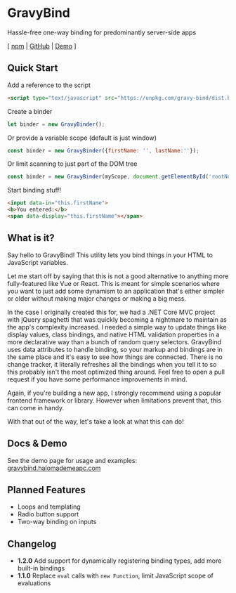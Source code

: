 # GravyBind
Hassle-free one-way binding for predominantly server-side apps

\[ [npm](https://www.npmjs.com/package/gravy-bind) | [GitHub](https://github.com/halomademeapc/gravy-bind) | [Demo](https://gravybind.halomademeapc.com/) \]

## Quick Start
Add a reference to the script
```html
<script type="text/javascript" src="https://unpkg.com/gravy-bind/dist.browser/index.js"></script>
```
Create a binder
```javascript
let binder = new GravyBinder();
```
Or provide a variable scope (default is just window)
```javascript
const binder = new GravyBinder({firstName: '', lastName:''});
```
Or limit scanning to just part of the DOM tree
```javascript
const binder = new GravyBinder(myScope, document.getElementById('rootNode'));
```
Start binding stuff!
```html
<input data-in="this.firstName">
<b>You entered:</b>
<span data-display="this.firstName"></span>
```

## What is it?
Say hello to GravyBind! This utility lets you bind things in your HTML to JavaScript variables.

Let me start off by saying that this is not a good alternative to anything more fully-featured like Vue or React. This is meant for simple scenarios where you want to just add some dynamism to an application that's either simpler or older without making major changes or making a big mess.

In the case I originally created this for, we had a .NET Core MVC project with jQuery spaghetti that was quickly becoming a nightmare to maintain as the app's complexity increased. I needed a simple way to update things like display values, class bindings, and native HTML validation properties in a more declarative way than a bunch of random query selectors. GravyBind uses data attributes to handle binding, so your markup and bindings are in the same place and it's easy to see how things are connected. There is no change tracker, it literally refreshes all the bindings when you tell it to so this probably isn't the most optimized thing around. Feel free to open a pull request if you have some performance improvements in mind.

Again, if you're building a new app, I strongly recommend using a popular frontend framework or library. However when limitations prevent that, this can come in handy.

With that out of the way, let's take a look at what this can do!

## Docs & Demo
See the demo page for usage and examples: [gravybind.halomademeapc.com](https://gravybind.halomademeapc.com/)

## Planned Features
* Loops and templating
* Radio button support
* Two-way binding on inputs

## Changelog
* **1.2.0** Add support for dynamically registering binding types, add more built-in bindings
* **1.1.0** Replace `eval` calls with `new Function`, limit JavaScript scope of evaluations